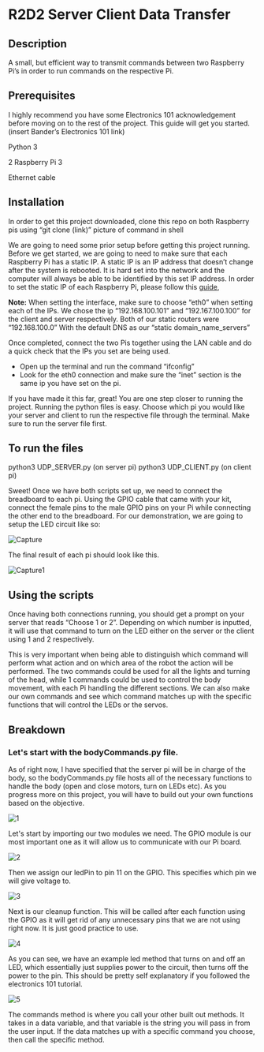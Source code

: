 # R2D2 Server Client Data Transfer

## Description

A small, but efficient way to transmit commands between two Raspberry Pi’s in order to run commands on the respective Pi.

## Prerequisites

I highly recommend you have some Electronics 101 acknowledgement before moving on to the rest of the project. This guide will get you started. (insert Bander’s Electronics 101 link)

Python 3

2 Raspberry Pi 3

Ethernet cable

## Installation

In order to get this project downloaded, clone this repo on both Raspberry pis using 
“git clone (link)”  picture of command in shell

We are going to need some prior setup before getting this project running. Before we get started, we are going to need to make sure that each Raspberry Pi has a static IP. A static IP is an IP address that doesn’t change after the system is rebooted. It is hard set into the network and the computer will always be able to be identified by this set IP address. In order to set the static IP of each Raspberry Pi, please follow this [guide](https://www.tomshardware.com/how-to/static-ip-raspberry-pi), 

**Note:** When setting the interface, make sure to choose “eth0” when setting each of the IPs. We chose the ip “192.168.100.101” and “192.167.100.100” for the client and server respectively. Both of our static routers were “192.168.100.0” With the default DNS as our “static domain_name_servers”

Once completed, connect the two Pis together using the LAN cable and do a quick check that the IPs you set are being used.

- Open up the terminal and run the command “ifconfig”
- Look for the eth0 connection and make sure the “inet” section is the same ip you have set on the pi.

If you have made it this far, great! You are one step closer to running the project. Running the python files is easy. Choose which pi you would like your server and client to run the respective file through the terminal. Make sure to run the server file first.

## To run the files
  
  python3 UDP_SERVER.py (on server pi)
	python3 UDP_CLIENT.py (on client pi)
  
Sweet! Once we have both scripts set up, we need to connect the breadboard to each pi. Using the GPIO cable that came with your kit, connect the female pins to the male GPIO pins on your Pi while connecting the other end to the breadboard. For our demonstration, we are going to setup the LED circuit like so:

![Capture](https://user-images.githubusercontent.com/91961435/207184545-3d31c1ac-a7ff-4850-abe4-250935b2ea99.PNG)

The final result of each pi should look like this.

![Capture1](https://user-images.githubusercontent.com/91961435/207184624-571efe13-3ea4-428c-9e42-286d8df8b284.PNG)

## Using the scripts

Once having both connections running, you should get a prompt on your server that reads “Choose 1 or 2”. Depending on which number is inputted, it will use that command to turn on the LED either on the server or the client using 1 and 2 respectively. 

This is very important when being able to distinguish which command will perform what action and on which area of the robot the action will be performed. The two commands could be used for all the lights and turning of the head, while 1 commands could be used to control the body movement, with each Pi handling the different sections. We can also make our own commands and see which command matches up with the specific functions that will control the LEDs or the servos.

## Breakdown

### Let's start with the bodyCommands.py file.

As of right now, I have specified that the server pi will be in charge of the body, so the bodyCommands.py file hosts all of the necessary functions to handle the body (open and close motors, turn on LEDs etc). As you progress more on this project, you will have to build out your own functions based on the objective. 

![1](https://user-images.githubusercontent.com/91961435/207185678-0d5b2b8b-e5cd-49e9-9849-f01a2dfdc819.PNG)

Let's start by importing our two modules we need. The GPIO module is our most important one as it will allow us to communicate with our Pi board. 

![2](https://user-images.githubusercontent.com/91961435/207185895-144ab7b2-3d0a-4dd9-85a1-9d3960ee1e40.PNG)

Then we assign our ledPin to pin 11 on the GPIO. This specifies which pin we will give voltage to.

![3](https://user-images.githubusercontent.com/91961435/207186077-dc8a5e00-38c3-4503-9c59-c71544f96d33.PNG)

Next is our cleanup function. This will be called after each function using the GPIO as it will get rid of any unnecessary pins that we are not using right now.  It is just good practice to use.

![4](https://user-images.githubusercontent.com/91961435/207186285-2557a01e-ad71-4c06-8e83-f5f55f09a5bf.PNG)

As you can see, we have an example led method that turns on and off an LED, which essentially just supplies power to the circuit, then turns off the power to the pin. This should be pretty self explanatory if you followed the electronics 101 tutorial.

![5](https://user-images.githubusercontent.com/91961435/207186382-709c4a68-1d31-4d92-a523-0b199fad34fb.PNG)

The commands method is where you call your other built out methods. It takes in a data variable, and that variable is the string you will pass in from the user input. If the data matches up with a specific command you choose, then call the specific method. 


